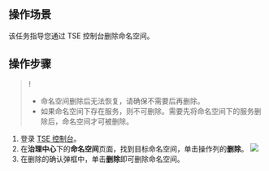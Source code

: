  ## 操作场景

该任务指导您通过 TSE 控制台删除命名空间。


## 操作步骤

>!
>- 命名空间删除后无法恢复，请确保不需要后再删除。
>- 如果命名空间下存在服务，则不可删除。需要先将命名空间下的服务删除后，命名空间才可被删除。


1. 登录 [TSE 控制台](https://console.cloud.tencent.com/tse)。
2. 在**治理中心**下的**命名空间**页面，找到目标命名空间，单击操作列的**删除**。
![](https://main.qcloudimg.com/raw/cb15721426c523968738970a48ab7c79.jpg)
3. 在删除的确认弹框中，单击**删除**即可删除命名空间。
